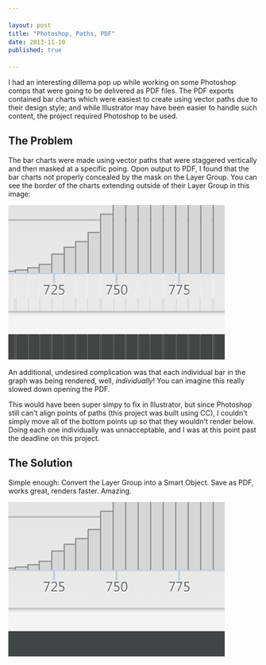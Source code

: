 ```yaml
---

layout: post
title: "Photoshop, Paths, PDF"
date: 2013-11-10
published: true

---
```


I had an interesting dillema pop up while working on some Photoshop comps that were going to be delivered as PDF files. The PDF exports contained bar charts which were easiest to create using vector paths due to their design style; and while Illustrator may have been easier to handle such content, the project required Photoshop to be used.

## The Problem

The bar charts were made using vector paths that were staggered vertically and then masked at a specific poing. Opon output to PDF, I found that the bar charts not properly concealed by the mask on the Layer Group. You can see the border of the charts extending outside of their Layer Group in this image:

<img src="/assets/2013/11/mask-error.png" alt="The Masking Error" />

An additional, undesired complication was that each individual bar in the graph was being rendered, well, *individually*! You can imagine this really slowed down opening the PDF.

This would have been super simpy to fix in Illustrator, but since Photoshop still can't align points of paths (this project was built using CC), I couldn't simply move all of the bottom points up so that they wouldn't render below. Doing each one individually was unnacceptable, and I was at this point past the deadline on this project.

## The Solution

Simple enough: Convert the Layer Group into a Smart Object. Save as PDF, works great, renders faster. Amazing.

<img src="/assets/2013/11/mask-fixed.png" alt="Path Masking Fixed Using Smart Objects" />